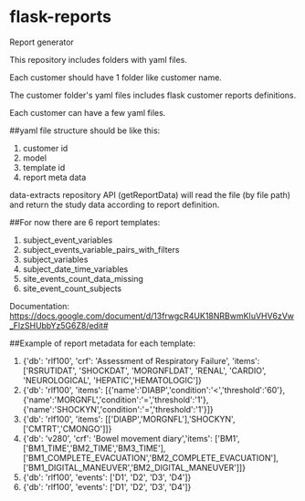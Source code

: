 # flask-reports
Report generator

This repository includes folders with yaml files.

Each customer should have 1 folder like customer name.

The customer folder's yaml files includes flask customer reports definitions.

Each customer can have a few yaml files.

##yaml file structure should be like this:

1. customer id
2. model
3. template id
4. report meta data

data-extracts repository API (getReportData) will read the file (by file path) and return the study data according to report definition.

##For now there are 6 report templates:

1. subject_event_variables
2. subject_events_variable_pairs_with_filters
3. subject_variables
4. subject_date_time_variables
5. site_events_count_data_missing
6. site_event_count_subjects

Documentation: https://docs.google.com/document/d/13frwgcR4UK18NRBwmKIuVHV6zVw_FlzSHUbbYz5G6Z8/edit#

##Example of report metadata for each template:
1. {'db': 'rlf100', 'crf': 'Assessment of Respiratory Failure', 'items': ['RSRUTIDAT', 'SHOCKDAT', 'MORGNFLDAT', 'RENAL', 'CARDIO', 'NEUROLOGICAL', 'HEPATIC','HEMATOLOGIC']}
2. {'db': 'rlf100', 'items': [{'name':'DIABP','condition':'<','threshold':'60'},{'name':'MORGNFL','condition':'=','threshold':'1'},{'name':'SHOCKYN','condition':'=','threshold':'1'}]}
3. {'db': 'rlf100', 'items': [['DIABP','MORGNFL'],'SHOCKYN',['CMTRT','CMONGO']]}
4. {'db': 'v280', 'crf': 'Bowel movement diary','items': ['BM1', ['BM1_TIME','BM2_TIME','BM3_TIME'], ['BM1_COMPLETE_EVACUATION','BM2_COMPLETE_EVACUATION'], ['BM1_DIGITAL_MANEUVER','BM2_DIGITAL_MANEUVER']]}
5. {'db': 'rlf100', 'events': ['D1', 'D2', 'D3', 'D4']}
6. {'db': 'rlf100', 'events': ['D1', 'D2', 'D3', 'D4']}
 
